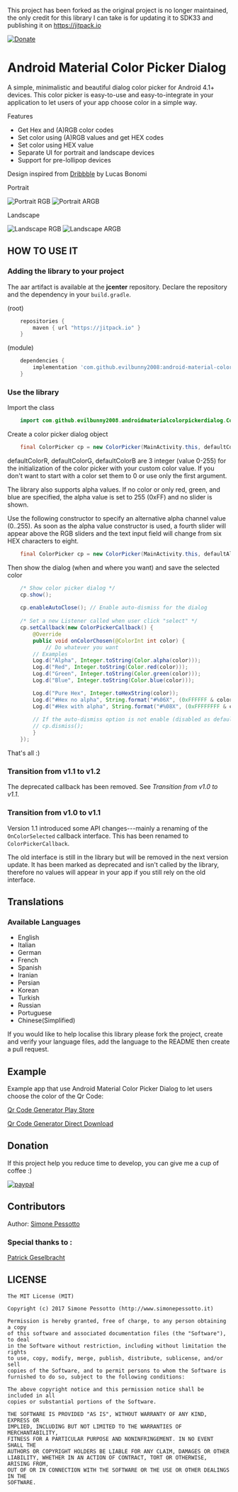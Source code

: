 This project has been forked as the original project is no longer maintained, the only credit for this library I can take is for updating it to SDK33 and publishing it on https://jitpack.io


[![Donate](https://img.shields.io/badge/Donate-PayPal-green.svg)](https://www.paypal.com/cgi-bin/webscr?cmd=_s-xclick&hosted_button_id=DV499BFU9XWFQ)

# Android Material Color Picker Dialog
A simple, minimalistic and beautiful dialog color picker for Android 4.1+ devices. This color picker is easy-to-use and easy-to-integrate in your application to let users of your app choose color in a simple way.

Features
- Get Hex and (A)RGB color codes
- Set color using (A)RGB values and get HEX codes
- Set color using HEX value
- Separate UI for portrait and landscape devices
- Support for pre-lollipop devices

Design inspired from [Dribbble](https://dribbble.com/shots/1858968-Material-Design-colorpicker) by Lucas Bonomi

Portrait

![Portrait RGB](screenshots/main_portrait_rgb.png)
![Portrait ARGB](screenshots/main_portrait_argb.png)

Landscape

![Landscape RGB](screenshots/main_landscape_rgb.png)
![Landscape ARGB](screenshots/main_landscape_argb.png)


## HOW TO USE IT

### Adding the library to your project
The aar artifact is available at the **jcenter** repository. Declare the repository and the
dependency in your `build.gradle`.
    
(root)
```groovy
    repositories {
        maven { url "https://jitpack.io" }
    }
```
    
(module)
```groovy    
    dependencies {
        implementation 'com.github.evilbunny2008:android-material-color-picker-dialog:1.3.7'
    }
```

### Use the library

Import the class
```java
    import com.github.evilbunny2008.androidmaterialcolorpickerdialog.ColorPicker;
```

Create a color picker dialog object

```java
    final ColorPicker cp = new ColorPicker(MainActivity.this, defaultColorR, defaultColorG, defaultColorB);
```

defaultColorR, defaultColorG, defaultColorB are 3 integer (value 0-255) for the initialization of the color picker with your custom color value. If you don't want to start with a color set them to 0 or use only the first argument.

The library also supports alpha values. If no color or only red, green, and blue are specified, the alpha value is set to 255 (0xFF) and no slider is shown.

Use the following constructor to specify an alternative alpha channel value (0..255). As soon as the alpha value constructor is used, a fourth slider will appear above the RGB sliders and the text input field will change from six HEX characters to eight.

```java
    final ColorPicker cp = new ColorPicker(MainActivity.this, defaultAlphaValue, defaultColorR, defaultColorG, defaultColorB);
```


Then show the dialog (when and where you want) and save the selected color

```java
    /* Show color picker dialog */
    cp.show();
    
	cp.enableAutoClose(); // Enable auto-dismiss for the dialog
	
    /* Set a new Listener called when user click "select" */
    cp.setCallback(new ColorPickerCallback() {
        @Override
        public void onColorChosen(@ColorInt int color) {
            // Do whatever you want
	    // Examples
	    Log.d("Alpha", Integer.toString(Color.alpha(color)));
	    Log.d("Red", Integer.toString(Color.red(color)));
	    Log.d("Green", Integer.toString(Color.green(color)));
	    Log.d("Blue", Integer.toString(Color.blue(color)));

	    Log.d("Pure Hex", Integer.toHexString(color));
	    Log.d("#Hex no alpha", String.format("#%06X", (0xFFFFFF & color)));
	    Log.d("#Hex with alpha", String.format("#%08X", (0xFFFFFFFF & color)));
		
		// If the auto-dismiss option is not enable (disabled as default) you have to manually dimiss the dialog
		// cp.dismiss();
        }
    });
```

That's all :)

### Transition from v1.1 to v1.2

The deprecated callback has been removed. See *Transition from v1.0 to v1.1*.

### Transition from v1.0 to v1.1

Version 1.1 introduced some API changes---mainly a renaming of the `OnColorSelected` callback interface. This has been renamed to `ColorPickerCallback`.

The old interface is still in the library but will be removed in the next version update. It has been marked as deprecated and isn't called by the library, therefore no values will appear in your app if you still rely on the old interface.
 

## Translations
### Available Languages
* English
* Italian
* German
* French
* Spanish
* Iranian
* Persian
* Korean
* Turkish
* Russian
* Portuguese
* Chinese(Simplified)

If you would like to help localise this library please fork the project, create and verify your language files, add the language to the README then create a pull request.


## Example

Example app that use Android Material Color Picker Dialog to let users choose the color of the Qr Code:

[Qr Code Generator Play Store](https://play.google.com/store/apps/details?id=com.pes.qrcodegeneratorv2)

[Qr Code Generator Direct Download](http://www.simonepessotto.it/App/QrCodeGeneratorRevolution.apk)

## Donation
If this project help you reduce time to develop, you can give me a cup of coffee :) 

[![paypal](https://www.paypalobjects.com/en_US/i/btn/btn_donateCC_LG.gif)](https://www.paypal.com/cgi-bin/webscr?cmd=_s-xclick&hosted_button_id=DV499BFU9XWFQ)

## Contributors

Author: [Simone Pessotto](https://www.simonepessotto.it)

### Special thanks to :

[Patrick Geselbracht](https://github.com/PattaFeuFeu)

## LICENSE

```
The MIT License (MIT)

Copyright (c) 2017 Simone Pessotto (http://www.simonepessotto.it)

Permission is hereby granted, free of charge, to any person obtaining a copy
of this software and associated documentation files (the "Software"), to deal
in the Software without restriction, including without limitation the rights
to use, copy, modify, merge, publish, distribute, sublicense, and/or sell
copies of the Software, and to permit persons to whom the Software is
furnished to do so, subject to the following conditions:

The above copyright notice and this permission notice shall be included in all
copies or substantial portions of the Software.

THE SOFTWARE IS PROVIDED "AS IS", WITHOUT WARRANTY OF ANY KIND, EXPRESS OR
IMPLIED, INCLUDING BUT NOT LIMITED TO THE WARRANTIES OF MERCHANTABILITY,
FITNESS FOR A PARTICULAR PURPOSE AND NONINFRINGEMENT. IN NO EVENT SHALL THE
AUTHORS OR COPYRIGHT HOLDERS BE LIABLE FOR ANY CLAIM, DAMAGES OR OTHER
LIABILITY, WHETHER IN AN ACTION OF CONTRACT, TORT OR OTHERWISE, ARISING FROM,
OUT OF OR IN CONNECTION WITH THE SOFTWARE OR THE USE OR OTHER DEALINGS IN THE
SOFTWARE.
```

